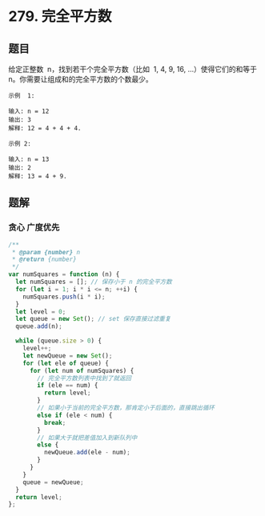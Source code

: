 <!--
 * @Author: your name
 * @Date: 2020-04-30 11:33:59
 * @LastEditTime: 2020-04-30 15:05:01
 * @LastEditors: your name
 * @Description: In User Settings Edit
 * @FilePath: \UnlimitedDocsWork\docs\Algorithm\leetcode\279.md
 -->

# 279. 完全平方数

## 题目

给定正整数  n，找到若干个完全平方数（比如  1, 4, 9, 16, ...）使得它们的和等于 n。你需要让组成和的完全平方数的个数最少。

```auto
示例  1:

输入: n = 12
输出: 3
解释: 12 = 4 + 4 + 4.

示例 2:

输入: n = 13
输出: 2
解释: 13 = 4 + 9.

```

## 题解

### 贪心 广度优先

```JavaScript
/**
 * @param {number} n
 * @return {number}
 */
var numSquares = function (n) {
  let numSquares = []; // 保存小于 n 的完全平方数
  for (let i = 1; i * i <= n; ++i) {
    numSquares.push(i * i);
  }
  let level = 0;
  let queue = new Set(); // set 保存直接过滤重复
  queue.add(n);

  while (queue.size > 0) {
    level++;
    let newQueue = new Set();
    for (let ele of queue) {
      for (let num of numSquares) {
        // 完全平方数列表中找到了就返回
        if (ele == num) {
          return level;
        }
        // 如果小于当前的完全平方数，那肯定小于后面的，直接跳出循环
        else if (ele < num) {
          break;
        }
        // 如果大于就把差值加入到新队列中
        else {
          newQueue.add(ele - num);
        }
      }
    }
    queue = newQueue;
  }
  return level;
};

```
